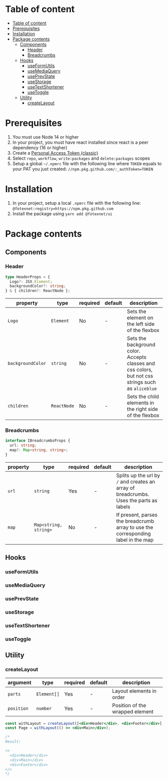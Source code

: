 # Table of content

- [Table of content](#table-of-content)
- [Prerequisites](#prerequisites)
- [Installation](#installation)
- [Package contents](#package-contents)
  - [Components](#components)
    - [Header](#header)
    - [Breadcrumbs](#breadcrumbs)
  - [Hooks](#hooks)
    - [useFormUtils](#useformutils)
    - [useMediaQuery](#usemediaquery)
    - [usePrevState](#useprevstate)
    - [useStorage](#usestorage)
    - [useTextShortener](#usetextshortener)
    - [useToggle](#usetoggle)
  - [Utility](#utility)
    - [createLayout](#createlayout)

# Prerequisites

1. You must use Node 14 or higher
2. In your project, you must have react installed since react is a peer dependency (16 or higher)
3. Create a [Personal Access Token (classic)](https://docs.github.com/en/authentication/keeping-your-account-and-data-secure/creating-a-personal-access-token#creating-a-personal-access-token-classic)
4. Select `repo`, `workflow`, `write:packages` and `delete:packages` scopes
5. Setup a global `~/.npmrc` file with the following line where `TOKEN` equals to your PAT you just created: `//npm.pkg.github.com/:_authToken=TOKEN`

# Installation

1. In your project, setup a local `.npmrc` file with the following line: `@fotexnet:registry=https://npm.pkg.github.com`
2. Install the package using `yarn add @fotexnet/ui`

# Package contents

## Components

### Header

```typescript
type HeaderProps = {
  Logo?: JSX.Element;
  backgroundColor?: string;
} & { children?: ReactNode };
```

| property          | type        | required | default | description                                                                                        |
| ----------------- | ----------- | -------- | ------- | -------------------------------------------------------------------------------------------------- |
| `Logo`            | `Element`   | No       | -       | Sets the element on the left side of the flexbox                                                   |
| `backgroundColor` | `string`    | No       | -       | Sets the background color. Accepts classes and css colors, but not css strings such as `aliceblue` |
| `children`        | `ReactNode` | No       | -       | Sets the child elements in the right side of the flexbox                                           |

### Breadcrumbs

```typescript
interface IBreadcrumbsProps {
  url: string;
  map?: Map<string, string>;
}
```

| property | type                  | required | default | description                                                                            |
| -------- | --------------------- | -------- | ------- | -------------------------------------------------------------------------------------- |
| `url`    | `string`              | Yes      | -       | Splits up the url by `/` and creates an array of breadcrumbs. Uses the parts as labels |
| `map`    | `Map<string, string>` | No       | -       | If present, parses the breadcrumb array to use the corresponding label in the map      |

## Hooks

### useFormUtils

### useMediaQuery

### usePrevState

### useStorage

### useTextShortener

### useToggle

## Utility

### createLayout

| argument   | type        | required | default | description                     |
| ---------- | ----------- | -------- | ------- | ------------------------------- |
| `parts`    | `Element[]` | Yes      | -       | Layout elements in order        |
| `position` | `number`    | Yes      | -       | Position of the wrapped element |

```jsx
const withLayout = createLayout([<div>Header</div>, <div>Footer</div>], 1);
const Page = withLayout(() => <div>Main</div>);

/*
Result:

<>
  <div>Header</div>
  <div>Main</div>
  <div>Footer</div>
</>
*/
```
